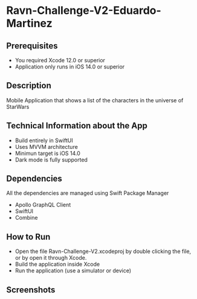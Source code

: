 # Ravn-Challenge-V2-Eduardo-Martinez

## Prerequisites

- You required Xcode 12.0 or superior
- Application only runs in iOS 14.0 or superior

## Description

Mobile Application that shows a list of the characters in the universe of StarWars

## Technical Information about the App

- Build entirely in SwiftUI
- Uses MVVM architecture
- Minimun target is iOS 14.0
- Dark mode is fully supported

## Dependencies

All the dependencies are managed using Swift Package Manager

- Apollo GraphQL Client
- SwiftUI
- Combine

## How to Run

- Open the file Ravn-Challenge-V2.xcodeproj by double clicking the file, or by open it through Xcode.
- Build the application inside Xcode
- Run the application (use a simulator or device)

## Screenshots
